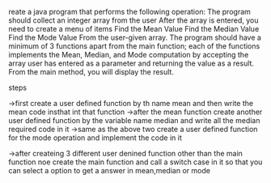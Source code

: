 reate a java program that performs the following operation:
The program should collect an integer array from the user
After the array is entered, you need to create a menu of items
Find the Mean Value
Find the Median Value
Find the Mode Value
From the user-given array.
The program should have a minimum of 3 functions apart from the main function; each of the functions implements the Mean, Median, and Mode computation by accepting the array user has entered as a parameter and returning the value as a result. From the main method, you will display the result.


steps 

->first create a user defined function by th name mean and then write the mean code insthat int that function
->after the mean function create another user defined function by the variable name median and write all the median required code in it 
->same as the above two create a user defined function for the mode operation and implement the code in it 

->after createing 3 different user denined function other than the main function noe create the main function and call a switch case in it so that you can select a option to get a answer in mean,median or mode